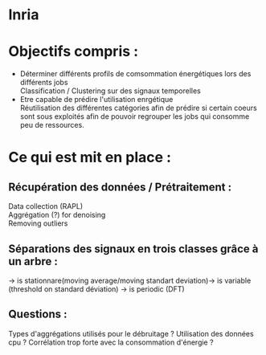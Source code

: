 # Inria

Objectifs compris :
================== 

- Déterminer différents profils de comsommation énergétiques lors des différents jobs   
    Classification / Clustering sur des signaux temporelles   
- Etre capable de prédire l'utilisation enrgétique   
    Réutilisation des différentes catégories afin de prédire si certain coeurs sont sous exploités afin de pouvoir regrouper les jobs qui consomme peu de ressources.

Ce qui est mit en place : 
======================== 
Récupération des données / Prétraitement :
------------------------------------------

Data collection (RAPL)  
Aggrégation (?) for denoising   
Removing outliers   

Séparations des signaux en trois classes grâce à un arbre : 
----------------------------------------------------------------
 -> is stationnare(moving average/moving standart deviation)-> is variable (threshold on standard déviation) -> is periodic (DFT)
 
Questions :
----------
Types d'aggrégations utilisés pour le débruitage ?
Utilisation des données cpu ? Corrélation trop forte avec la consommation d'énergie ?
